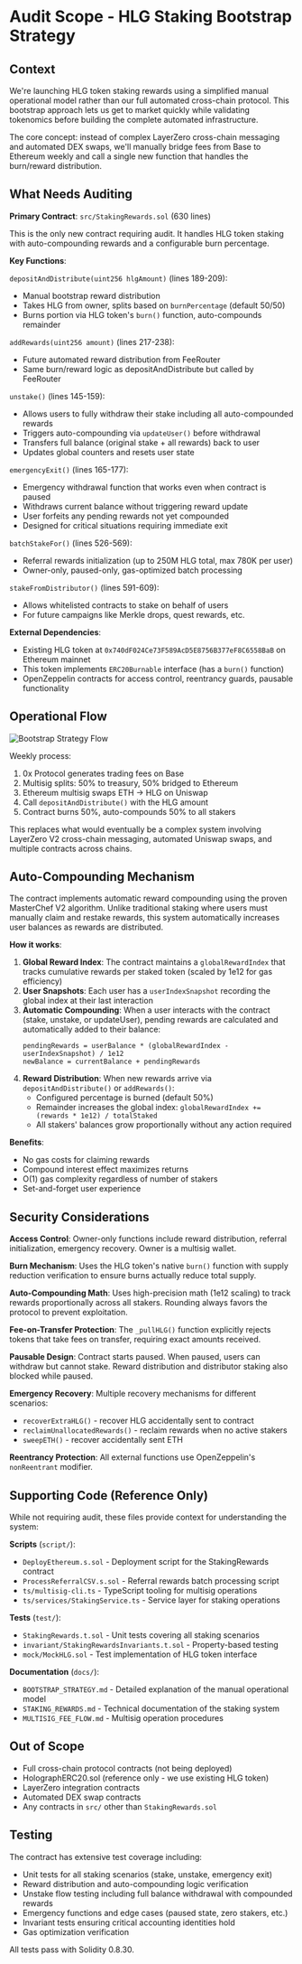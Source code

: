 # Audit Scope - HLG Staking Bootstrap Strategy

## Context

We're launching HLG token staking rewards using a simplified manual operational model rather than our full automated cross-chain protocol. This bootstrap approach lets us get to market quickly while validating tokenomics before building the complete automated infrastructure.

The core concept: instead of complex LayerZero cross-chain messaging and automated DEX swaps, we'll manually bridge fees from Base to Ethereum weekly and call a single new function that handles the burn/reward distribution.

## What Needs Auditing

**Primary Contract**: `src/StakingRewards.sol` (630 lines)

This is the only new contract requiring audit. It handles HLG token staking with auto-compounding rewards and a configurable burn percentage.

**Key Functions**:

`depositAndDistribute(uint256 hlgAmount)` (lines 189-209):
- Manual bootstrap reward distribution 
- Takes HLG from owner, splits based on `burnPercentage` (default 50/50)
- Burns portion via HLG token's `burn()` function, auto-compounds remainder

`addRewards(uint256 amount)` (lines 217-238):
- Future automated reward distribution from FeeRouter
- Same burn/reward logic as depositAndDistribute but called by FeeRouter

`unstake()` (lines 145-159):
- Allows users to fully withdraw their stake including all auto-compounded rewards
- Triggers auto-compounding via `updateUser()` before withdrawal
- Transfers full balance (original stake + all rewards) back to user
- Updates global counters and resets user state

`emergencyExit()` (lines 165-177):
- Emergency withdrawal function that works even when contract is paused
- Withdraws current balance without triggering reward update
- User forfeits any pending rewards not yet compounded
- Designed for critical situations requiring immediate exit

`batchStakeFor()` (lines 526-569):
- Referral rewards initialization (up to 250M HLG total, max 780K per user)
- Owner-only, paused-only, gas-optimized batch processing

`stakeFromDistributor()` (lines 591-609):
- Allows whitelisted contracts to stake on behalf of users
- For future campaigns like Merkle drops, quest rewards, etc.

**External Dependencies**:
- Existing HLG token at `0x740dF024Ce73F589AcD5E8756B377eF8C6558BaB` on Ethereum mainnet
- This token implements `ERC20Burnable` interface (has a `burn()` function)
- OpenZeppelin contracts for access control, reentrancy guards, pausable functionality

## Operational Flow

![Bootstrap Strategy Flow](docs/images/holograph-rewards-bootstrap-strategy.png)

Weekly process:
1. 0x Protocol generates trading fees on Base
2. Multisig splits: 50% to treasury, 50% bridged to Ethereum
3. Ethereum multisig swaps ETH → HLG on Uniswap
4. Call `depositAndDistribute()` with the HLG amount
5. Contract burns 50%, auto-compounds 50% to all stakers

This replaces what would eventually be a complex system involving LayerZero V2 cross-chain messaging, automated Uniswap swaps, and multiple contracts across chains.

## Auto-Compounding Mechanism

The contract implements automatic reward compounding using the proven MasterChef V2 algorithm. Unlike traditional staking where users must manually claim and restake rewards, this system automatically increases user balances as rewards are distributed.

**How it works**:

1. **Global Reward Index**: The contract maintains a `globalRewardIndex` that tracks cumulative rewards per staked token (scaled by 1e12 for gas efficiency)
2. **User Snapshots**: Each user has a `userIndexSnapshot` recording the global index at their last interaction
3. **Automatic Compounding**: When a user interacts with the contract (stake, unstake, or updateUser), pending rewards are calculated and automatically added to their balance:
   ```
   pendingRewards = userBalance * (globalRewardIndex - userIndexSnapshot) / 1e12
   newBalance = currentBalance + pendingRewards
   ```
4. **Reward Distribution**: When new rewards arrive via `depositAndDistribute()` or `addRewards()`:
   - Configured percentage is burned (default 50%)
   - Remainder increases the global index: `globalRewardIndex += (rewards * 1e12) / totalStaked`
   - All stakers' balances grow proportionally without any action required

**Benefits**:
- No gas costs for claiming rewards
- Compound interest effect maximizes returns
- O(1) gas complexity regardless of number of stakers
- Set-and-forget user experience

## Security Considerations

**Access Control**: Owner-only functions include reward distribution, referral initialization, emergency recovery. Owner is a multisig wallet.

**Burn Mechanism**: Uses the HLG token's native `burn()` function with supply reduction verification to ensure burns actually reduce total supply.

**Auto-Compounding Math**: Uses high-precision math (1e12 scaling) to track rewards proportionally across all stakers. Rounding always favors the protocol to prevent exploitation.

**Fee-on-Transfer Protection**: The `_pullHLG()` function explicitly rejects tokens that take fees on transfer, requiring exact amounts received.

**Pausable Design**: Contract starts paused. When paused, users can withdraw but cannot stake. Reward distribution and distributor staking also blocked while paused.

**Emergency Recovery**: Multiple recovery mechanisms for different scenarios:
- `recoverExtraHLG()` - recover HLG accidentally sent to contract
- `reclaimUnallocatedRewards()` - reclaim rewards when no active stakers  
- `sweepETH()` - recover accidentally sent ETH

**Reentrancy Protection**: All external functions use OpenZeppelin's `nonReentrant` modifier.

## Supporting Code (Reference Only)

While not requiring audit, these files provide context for understanding the system:

**Scripts** (`script/`):
- `DeployEthereum.s.sol` - Deployment script for the StakingRewards contract
- `ProcessReferralCSV.s.sol` - Referral rewards batch processing script
- `ts/multisig-cli.ts` - TypeScript tooling for multisig operations
- `ts/services/StakingService.ts` - Service layer for staking operations

**Tests** (`test/`):
- `StakingRewards.t.sol` - Unit tests covering all staking scenarios
- `invariant/StakingRewardsInvariants.t.sol` - Property-based testing
- `mock/MockHLG.sol` - Test implementation of HLG token interface

**Documentation** (`docs/`):
- `BOOTSTRAP_STRATEGY.md` - Detailed explanation of the manual operational model
- `STAKING_REWARDS.md` - Technical documentation of the staking system
- `MULTISIG_FEE_FLOW.md` - Multisig operation procedures

## Out of Scope

- Full cross-chain protocol contracts (not being deployed)
- HolographERC20.sol (reference only - we use existing HLG token)
- LayerZero integration contracts
- Automated DEX swap contracts
- Any contracts in `src/` other than `StakingRewards.sol`

## Testing

The contract has extensive test coverage including:
- Unit tests for all staking scenarios (stake, unstake, emergency exit)
- Reward distribution and auto-compounding logic verification
- Unstake flow testing including full balance withdrawal with compounded rewards
- Emergency functions and edge cases (paused state, zero stakers, etc.)
- Invariant tests ensuring critical accounting identities hold
- Gas optimization verification

All tests pass with Solidity 0.8.30.